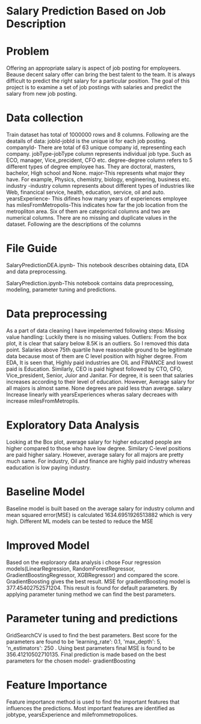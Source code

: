 # Salary Prediction Based on Job Description
# Problem

Offering an appropriate salary is aspect of job posting for employeers. Beause decent salary offer can bring the best talent to the team. It is always difficult to predict the right salary for a particular position. The goal of this project is to examine a set of job postings with salaries and predict the salary from new job posting.

# Data collection 
Train dataset has total of 1000000 rows and 8 columns. Following are the deatails of data:
jobId-jobId is the unique id for each job posting.
companyId- There are total of 63 unique company id, representing each company.
jobType-jobType column represents individual job type. Such as ECO, manager, Vice_precident, CFO etc.
degree-degree column refers to 5 different types of degree employee has. They are doctoral, masters, bachelor, High school and None.
major-This represents what major they have. For example, Physics, chemistry, biology, engineering, business etc.
industry -industry column represents about different types of industries like Web, financical service, health, education, service, oil and auto.
yearsExperience- This difines how many years of experiences employee has
milesFromMetropolis-This indicates how far the job location from the metropliton area.
Six of them are categorical columns and two are numerical columns. There are no missing and duplicate values in the dataset. Following are the descriptions of the columns

# File Guide
SalaryPredictionDEA.ipynb- This notebook describes obtaining data, EDA and data preprocessing.

SalaryPrediction.ipynb-This notebook contains data preprocessing, modeling, parameter tuning and predictions.

# Data preprocessing

As a part of data cleaning I have impelemented following steps:
Missing value handling: Luckily there is no missing values.
Outliers: From the box plot, it is clear that salary below 8.5K is an outliers. So I removed this data point. Salaries above 75th quartile have reasonable ground to be legitimate data because most of them are C level position with higher degree. From EDA, It is seen that, Highly paid industries are OIL and FINANCE and lowest paid is Education. Similarly, CEO is paid highest followed by CTO, CFO, Vice_president, Senior, Juior and Janitar. For degree, it is seen that salaries increases according to their level of education. However, Average salary for all majors is almost same. None degrees are paid less than average. salary Increase linearly with yearsExperiences wheras salary decreaes with increase milesFromMetroplis. 

# Exploratory Data Analysis
Looking at the Box plot, average salary for higher educated people are higher compared to those who have low degree. Similary C-level positions are paid higher salary. However, average salary for all majors are pretty much same. For industry, Oil and finance are highly paid industry whereas eaducation is low paying industry. 

# Baseline Model
Baseline model is built based on the average salary for industry column and mean squared error(MSE) is calculated 1634.6951926513882 which is very high. Different ML models can be tested to reduce the MSE

# Improved Model
Based on the exploraory data analysis i chose Four regression models(LinearRegression, RandomForestRegressor, GradientBoostingRegressor, XGBRegressor) and compared the score. GradientBoosting gives the best result. MSE for gradientBoosting model is 377.45402752571204. This result is found for default parameters. By applying parameter tuning method we can find the best parameters. 

# Parameter tuning and predictions
GridSearchCV is used to find the best parameters. Best score for the parameters are found to be 'learning_rate': 0.1, 'max_depth': 5, 'n_estimators': 250 . Using best parameters final MSE is found to be 356.41210502710135.
Final prediction is made based on the best parameters for the chosen model- gradientBoosting
# Feature Importance
Feature importance method is used to find the important features that influences the predictions. Most important features are identified as jobtype, yearsExperience and milefrommetropolices.

